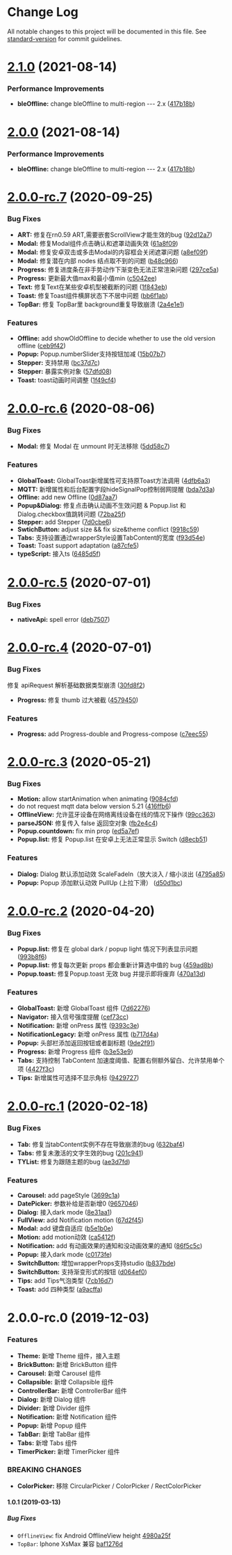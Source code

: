 # Change Log

All notable changes to this project will be documented in this file. See [standard-version](https://github.com/conventional-changelog/standard-version) for commit guidelines.

# [2.1.0](https://github.com/TuyaInc/tuya-panel-kit/compare/v2.0.0-rc.7...v2.1.0) (2021-08-14)


### Performance Improvements

* **bleOffline:** change bleOffline to multi-region --- 2.x ([417b18b](https://github.com/TuyaInc/tuya-panel-kit/commit/417b18b705ba38f632c67512ac70aff4c821fee1))



# [2.0.0](https://github.com/TuyaInc/tuya-panel-kit/compare/v2.0.0-rc.7...v2.0.0) (2021-08-14)


### Performance Improvements

* **bleOffline:** change bleOffline to multi-region --- 2.x ([417b18b](https://github.com/TuyaInc/tuya-panel-kit/commit/417b18b705ba38f632c67512ac70aff4c821fee1))



# [2.0.0-rc.7](https://github.com/TuyaInc/tuya-panel-kit/compare/v2.0.0-rc.6...v2.0.0-rc.7) (2020-09-25)


### Bug Fixes

* **ART:** 修复在rn0.59 ART,需要嵌套ScrollView才能生效的bug ([92d12a7](https://github.com/TuyaInc/tuya-panel-kit/commit/92d12a73bf45e5887ac367443882baaa55f0a098))
* **Modal:** 修复Modal组件点击确认和遮罩动画失效 ([61a8f09](https://github.com/TuyaInc/tuya-panel-kit/commit/61a8f098a0857a2a8b4216090ba73712ec66af13))
* **Modal:** 修复安卓双击或多击Modal的内容框会关闭遮罩问题 ([a8ef09f](https://github.com/TuyaInc/tuya-panel-kit/commit/a8ef09ff2ae80c822959b651283f71d9fdfa038e))
* **Modal:** 修复潜在内部 nodes 结点取不到的问题 ([b48c966](https://github.com/TuyaInc/tuya-panel-kit/commit/b48c9661206ab003af9a632d51ab26f26d6fe51f))
* **Progress:** 修复进度条在非手势动作下渐变色无法正常渲染问题 ([297ce5a](https://github.com/TuyaInc/tuya-panel-kit/commit/297ce5a652426b9c683e453c5c5066706a9b38e6))
* **Progress:** 更新最大值max和最小值min ([c5042ee](https://github.com/TuyaInc/tuya-panel-kit/commit/c5042ee092e84e683cbc13a8dac229283a5449d4))
* **Text:** 修复Text在某些安卓机型被截断的问题 ([1f843eb](https://github.com/TuyaInc/tuya-panel-kit/commit/1f843eb71c869ef6760c96650bfcaeaf84196659))
* **Toast:** 修复Toast组件横屏状态下不居中问题 ([bb6f1ab](https://github.com/TuyaInc/tuya-panel-kit/commit/bb6f1abc135300186d75287f9447239eaeefee4d))
* **TopBar:** 修复 TopBar里 background重复导致崩溃 ([2a4e1e1](https://github.com/TuyaInc/tuya-panel-kit/commit/2a4e1e1196dec2013f6c4599679d85a48fa68848))


### Features

* **Offline:** add showOldOffline to decide whether to use the old version offline ([ceb9f42](https://github.com/TuyaInc/tuya-panel-kit/commit/ceb9f42e72e2b198e4bcfe69bc118f444d2c14a6))
* **Popup:** Popup.numberSlider支持按钮加减 ([15b07b7](https://github.com/TuyaInc/tuya-panel-kit/commit/15b07b7a5cce43329786a3beee3e2d897983e386))
* **Stepper:** 支持禁用 ([bc37d7c](https://github.com/TuyaInc/tuya-panel-kit/commit/bc37d7c724dd0cf686e65977e70f6717d0165398))
* **Stepper:** 暴露实例对象 ([57dfd08](https://github.com/TuyaInc/tuya-panel-kit/commit/57dfd08208cd4db1919bea3b9ad73a98d74b6e24))
* **Toast:** toast动画时间调整 ([1f49cf4](https://github.com/TuyaInc/tuya-panel-kit/commit/1f49cf45d8bc6d42f7cb49bb7cb69dfcd1e6c72e))



# [2.0.0-rc.6](https://github.com/TuyaInc/tuya-panel-kit/compare/v2.0.0-rc.5...v2.0.0-rc.6) (2020-08-06)


### Bug Fixes

* **Modal:** 修复 Modal 在 unmount 时无法移除 ([5dd58c7](https://github.com/TuyaInc/tuya-panel-kit/commit/5dd58c7ebf1b904e66974f1a4974648967e1fb66))


### Features

* **GlobalToast:** GlobalToast新增属性可支持原Toast方法调用 ([4dfb6a3](https://github.com/TuyaInc/tuya-panel-kit/commit/4dfb6a3de4bb909c0795a1ea6ffa9213691edf68))
* **MQTT:** 新增属性和后台配置字段hideSignalPop控制弱网提醒 ([bda7d3a](https://github.com/TuyaInc/tuya-panel-kit/commit/bda7d3af2a3c20390e468285590b299cb128689b))
* **Offline:** add new Offline ([0d87aa7](https://github.com/TuyaInc/tuya-panel-kit/commit/0d87aa74882fe84da6353a9f0fd229f8a388b84b))
* **Popup&Dialog:** 修复点击确认动画不生效问题 & Popup.list 和Dialog.checkbox值跳转问题 ([72ba25f](https://github.com/TuyaInc/tuya-panel-kit/commit/72ba25f39af58894ef05d0fdff9d5761263fcd10))
* **Stepper:** add Stepper ([7d0cbe6](https://github.com/TuyaInc/tuya-panel-kit/commit/7d0cbe6d784be000b6c474fb8b3c645e2aac09cd))
* **SwtichButton:** adjust size && fix size&theme conflict ([9918c59](https://github.com/TuyaInc/tuya-panel-kit/commit/9918c599b11aab1b342c9bfe809736b526ef2f6c))
* **Tabs:** 支持设置通过wrapperStyle设置TabContent的宽度 ([f93d54e](https://github.com/TuyaInc/tuya-panel-kit/commit/f93d54e4c01488825b820795dff4084991b11e05))
* **Toast:** Toast support adaptation ([a87cfe5](https://github.com/TuyaInc/tuya-panel-kit/commit/a87cfe532972ed47d7bf70dcc6f7cdb55a366a8c))
* **typeScript:** 接入ts ([6485d5f](https://github.com/TuyaInc/tuya-panel-kit/commit/6485d5f691d3f861644457fe545d3f3391014359))



# [2.0.0-rc.5](https://github.com/TuyaInc/tuya-panel-kit/compare/v2.0.0-rc.4...v2.0.0-rc.5) (2020-07-01)


### Bug Fixes

* **nativeApi:** spell error ([deb7507](https://github.com/TuyaInc/tuya-panel-kit/commit/deb7507c5192acdf59aefc9297e6516beb119066))



# [2.0.0-rc.4](https://github.com/TuyaInc/tuya-panel-kit/compare/v2.0.0-rc.3...v2.0.0-rc.4) (2020-07-01)


### Bug Fixes

修复 apiRequest 解析基础数据类型崩溃 ([30fd8f2](https://github.com/TuyaInc/tuya-panel-kit/commit/30fd8f2627d5ac596766f6cd0bdfd73e1887267e))
* **Progress:** 修复 thumb 过大被截 ([4579450](https://github.com/TuyaInc/tuya-panel-kit/commit/4579450730d37ef98989189bbc0432ef1e1cfe41))


### Features

* **Progress:** add Progress-double and Progress-compose ([c7eec55](https://github.com/TuyaInc/tuya-panel-kit/commit/c7eec5522b2b24fe267aaa444b50c430a00a25f1))



# [2.0.0-rc.3](https://github.com/TuyaInc/tuya-panel-kit/compare/v2.0.0-rc.2...v2.0.0-rc.3) (2020-05-21)


### Bug Fixes

* **Motion:** allow startAnimation when animating ([9084cfd](https://github.com/TuyaInc/tuya-panel-kit/commit/9084cfd8798a0baadffd6eaa5ed265dfe2b713c9))
* do not request mqtt data below version 5.21 ([416ffb6](https://github.com/TuyaInc/tuya-panel-kit/commit/416ffb6a04ac97cf00d60e2d102b952434c49f25))
* **OfflineView:** 允许蓝牙设备在网络离线设备在线的情况下操作 ([99cc363](https://github.com/TuyaInc/tuya-panel-kit/commit/99cc363b8e4f21662a820556d07db1576cc8c120))
* **parseJSON:** 修复传入 false 返回空对象 ([fb2e4c4](https://github.com/TuyaInc/tuya-panel-kit/commit/fb2e4c412e944973dbea05c7b285c66d9d893c57))
* **Popup.countdown:** fix min prop ([ed5a7ef](https://github.com/TuyaInc/tuya-panel-kit/commit/ed5a7eff9d28a3a6741ee04142a53df14337a071))
* **Popup.list:** 修复 Popup.list 在安卓上无法正常显示 Switch ([d8ecb51](https://github.com/TuyaInc/tuya-panel-kit/commit/d8ecb5190ca1a794fdc40e79b33fdc4703beb078))


### Features

* **Dialog:** Dialog 默认添加动效 ScaleFadeIn（放大淡入 / 缩小淡出 ([4795a85](https://github.com/TuyaInc/tuya-panel-kit/commit/4795a85bdaf813e18b79aa57fcc53b3528c9bc49))
* **Popup:** Popup 添加默认动效 PullUp (上拉下滑） ([d50d1bc](https://github.com/TuyaInc/tuya-panel-kit/commit/d50d1bc8a298b8c2e8e9c0163fb837a3e36380c3))



# [2.0.0-rc.2](https://github.com/TuyaInc/tuya-panel-kit/compare/v2.0.0-rc.1...v2.0.0-rc.2) (2020-04-20)


### Bug Fixes

* **Popup.list:** 修复在 global dark / popup light 情况下列表显示问题 ([993b8f6](https://github.com/TuyaInc/tuya-panel-kit/commit/993b8f662effee53665a8ace1bfa3b2ad9f7a553))
* **Popup.list:** 修复每次更新 props 都会重新计算选中值的 bug ([459ad8b](https://github.com/TuyaInc/tuya-panel-kit/commit/459ad8b13ac46ef948fedb098a766fddb21037a2))
* **Popup.toast:** 修复Popup.toast 无效 bug 并提示即将废弃 ([470a13d](https://github.com/TuyaInc/tuya-panel-kit/commit/470a13d35fbdf56b97691316906ccbe75f179305))


### Features

* **GlobalToast:** 新增 GlobalToast 组件 ([7d62276](https://github.com/TuyaInc/tuya-panel-kit/commit/7d62276cba5a2afc1079e803f13fb9b780e82355))
* **Navigator:** 接入信号强度提醒 ([cef73cc](https://github.com/TuyaInc/tuya-panel-kit/commit/cef73cc00d43d9513d20cc3dafac649aabff2f78))
* **Notification:** 新增 onPress 属性 ([9393c3e](https://github.com/TuyaInc/tuya-panel-kit/commit/9393c3e6f83bad2f4e29fe51b46331cb94f025d6))
* **NotificationLegacy:** 新增 onPress 属性 ([b717d4a](https://github.com/TuyaInc/tuya-panel-kit/commit/b717d4a3e37bb87c02e0e6dcbcf82f67f801fdbf))
* **Popup:** 头部栏添加返回按钮或者副标题 ([9de2f91](https://github.com/TuyaInc/tuya-panel-kit/commit/9de2f9126ead014bbab7d9e7c366e3fec19927d1))
* **Progress:** 新增 Progress 组件 ([b3e53e9](https://github.com/TuyaInc/tuya-panel-kit/commit/b3e53e984f49b493611242b47c1502e2abf50c39))
* **Tabs:** 支持控制 TabContent 加速度阈值、配置右侧额外留白、允许禁用单个项 ([4427f3c](https://github.com/TuyaInc/tuya-panel-kit/commit/4427f3ced44b608f9c42bc195d92a4cca4ca7c2b))
* **Tips:** 新增属性可选择不显示角标 ([9429727](https://github.com/TuyaInc/tuya-panel-kit/commit/9429727c49a4cacda2bdb7331a6016113898f309))



# [2.0.0-rc.1](https://github.com/TuyaInc/tuya-panel-kit/compare/v2.0.0-rc.0...v2.0.0-rc.1) (2020-02-18)


### Bug Fixes

* **Tab:** 修复当tabContent实例不存在导致崩溃的bug ([632baf4](https://github.com/TuyaInc/tuya-panel-kit/commit/632baf4f7d5c583bcc5b7141dede714cde382508))
* **Tabs:** 修复未激活的文字生效的bug ([201c941](https://github.com/TuyaInc/tuya-panel-kit/commit/201c941f5d99210144ba3e2c7580abd777b99467))
* **TYList:** 修复为跟随主题的bug ([ae3d7fd](https://github.com/TuyaInc/tuya-panel-kit/commit/ae3d7fd9f2bdc13801238180a1a777e4afc4249a))


### Features

* **Carousel:** add pageStyle ([3699c1a](https://github.com/TuyaInc/tuya-panel-kit/commit/3699c1a599d9eed21028a5a23adb0524b1344a08))
* **DatePicker:** 参数补给是否新增0 ([9657046](https://github.com/TuyaInc/tuya-panel-kit/commit/9657046c0492b1af8e9bce7e1fecc521491c35ed))
* **Dialog:** 接入dark mode ([8e31aa1](https://github.com/TuyaInc/tuya-panel-kit/commit/8e31aa1855f5059e4261da90bb494ca61acaf557))
* **FullView:** add Notification motion ([67d2f45](https://github.com/TuyaInc/tuya-panel-kit/commit/67d2f45bd8d7a04f9ff9a340080ab0644900b14d))
* **Modal:** add 键盘自适应 ([b5e1b0e](https://github.com/TuyaInc/tuya-panel-kit/commit/b5e1b0efcce1a328c706fb61f46b05b2f37705c3))
* **Motion:** add motion动效 ([ca5412f](https://github.com/TuyaInc/tuya-panel-kit/commit/ca5412ff3e245c003c14ee460399980a3a9b17d7))
* **Notification:** add 有动画效果的通知和没动画效果的通知 ([86f5c5c](https://github.com/TuyaInc/tuya-panel-kit/commit/86f5c5c9a08226e2bcd19aa7c8cb7334bbe6d08c))
* **Popup:** 接入dark mode ([c0173fe](https://github.com/TuyaInc/tuya-panel-kit/commit/c0173fedbf786c7a50eed203beec18bc404bd415))
* **SwitchButton:** 增加wrapperProps支持studio ([b837bde](https://github.com/TuyaInc/tuya-panel-kit/commit/b837bde0cebbfff794a3cc918492a0c19cb99fec))
* **SwitchButton:** 支持渐变形式的按钮 ([d064ef0](https://github.com/TuyaInc/tuya-panel-kit/commit/d064ef02f786cf8a7bb0340b298571b144a7f930))
* **Tips:** add Tips气泡类型 ([7cb16d7](https://github.com/TuyaInc/tuya-panel-kit/commit/7cb16d7b682ec947ca1d1c4cb7ab3227fbccbcb6))
* **Toast:** add 四种类型 ([a9acffa](https://github.com/TuyaInc/tuya-panel-kit/commit/a9acffa8adc914d3df27ecaf9fc6112fe77372e5))



# 2.0.0-rc.0 (2019-12-03)


### Features

* **Theme:** 新增 Theme 组件，接入主题
* **BrickButton:** 新增 BrickButton 组件
* **Carousel:** 新增 Carousel 组件
* **Collapsible:** 新增 Collapsible 组件
* **ControllerBar:** 新增 ControllerBar 组件
* **Dialog:** 新增 Dialog 组件
* **Divider:** 新增 Divider 组件
* **Notification:** 新增 Notification 组件
* **Popup:** 新增 Popup 组件
* **TabBar:** 新增 TabBar 组件
* **Tabs:** 新增 Tabs 组件
* **TimerPicker:** 新增 TimerPicker 组件

### BREAKING CHANGES

* **ColorPicker:** 移除 CircularPicker / ColorPicker / RectColorPicker

#### 1.0.1 (2019-03-13)

##### Bug Fixes

* `OfflineView`: fix Android OfflineView height [4980a25f](https://github.com/TuyaInc/tuya-panel-kit/commit/4980a25f3648b46140f99ff3fefd72081c1f0c12)
* `TopBar`: Iphone XsMax 兼容 [baf1276d](https://github.com/TuyaInc/tuya-panel-kit/commit/baf1276d32c450ecb7f56fb0a20ccc493154d7a5)
